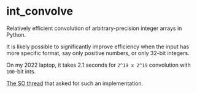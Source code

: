 # int_convolve
Relatively efficient convolution of arbitrary-precision integer arrays in Python.

It is likely possible to significantly improve efficiency when the input has more specific format, say only positive numbers, or only 32-bit integers.

On my 2022 laptop, it takes 2.1 seconds for `2^19 x 2^19` convolution with `100`-bit ints.

[The SO thread](https://stackoverflow.com/a/77210071/2506343) that asked for such an implementation.
